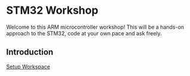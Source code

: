 # STM32 Workshop

Welcome to this ARM microcontroller workshop! This will be a hands-on approach to the STM32, code at your own pace and ask freely.

## Introduction
[Setup Workspace](guides/setup.md)